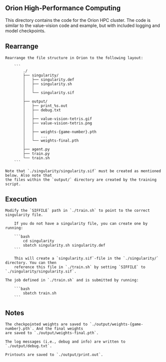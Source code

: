 Orion High-Performance Computing
--------------------------------

This directory contains the code for the Orion HPC cluster. The code is similar to the value-vision
code and example, but with included logging and model checkpoints.

Rearrange
---------

    Rearrange the file structure in Orion to the following layout:

        ```
            ./
            ├── singularity/
            │   ├── singularity.def
            │   ├── singularity.sh
            │   │
            │   └── singularity.sif
            │
            ├── output/
            │   ├── print_%s.out
            │   ├── debug.txt
            │   │
            │   ├── value-vision-tetris.gif
            │   ├── value-vision-tetris.png
            │   │
            │   ├── weights-{game-number}.pth
            │   │   ...
            │   └── weights-final.pth
            │
            ├── agent.py
            ├── train.py
            └── train.sh
        ```

    Note that `./singularity/singularity.sif` must be created as mentioned below. Also note that
    the files within the `output/` directory are created by the training script.

Execution
---------

    Modify the `SIFFILE` path in `./train.sh` to point to the correct singularity file.
    
        If you do not have a singularity file, you can create one by running:
    
        ```bash
            cd singularity
            sbatch singularity.sh singularity.def
        ```
    
        This will create a `singularity.sif`-file in the `./singularity/` directory. You can then
        reference this file in `./train.sh` by setting `SIFFILE` to `./singularity/singularity.sif`.
    
    The job defined in `./train.sh` and is submitted by running:
    
        ```bash
            sbatch train.sh
        ```

Notes
-----

    The checkpointed weights are saved to `./output/weights-{game-number}.pth`. And the final weights
    are saved to `./output/weights-final.pth`.
    
    The log messages (i.e., debug and info) are written to `./output/debug.txt`.
    
    Printouts are saved to `./output/print.out`.
